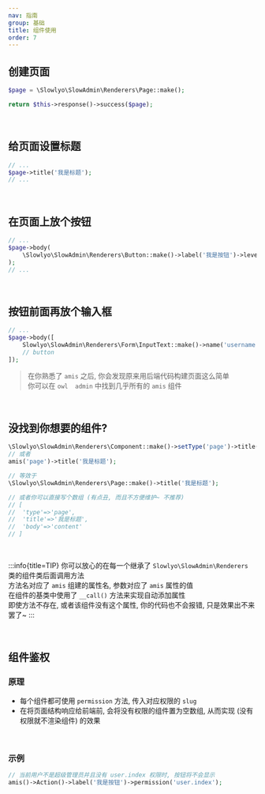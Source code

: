 ```yaml
---
nav: 指南
group: 基础
title: 组件使用
order: 7
---
```


## 创建页面

```php
$page = \Slowlyo\SlowAdmin\Renderers\Page::make();

return $this->response()->success($page);
```
<br>

## 给页面设置标题

```php
// ...
$page->title('我是标题');
// ...
```
<br>

## 在页面上放个按钮

```php
// ...
$page->body(
    \Slowlyo\SlowAdmin\Renderers\Button::make()->label('我是按钮')->level('primary');
);
// ...
```
<br>

## 按钮前面再放个输入框

```php
// ...
$page->body([
	Slowlyo\SlowAdmin\Renderers\Form\InputText::make()->name('username')->label('姓名'),
	// button
]);
```

> 在你熟悉了 `amis` 之后, 你会发现原来用后端代码构建页面这么简单<br> 你可以在 `owl  admin` 中找到几乎所有的 `amis` 组件

<br>

## 没找到你想要的组件?

```php
\Slowlyo\SlowAdmin\Renderers\Component::make()->setType('page')->title('我是标题');
// 或者
amis('page')->title('我是标题');

// 等效于
\Slowlyo\SlowAdmin\Renderers\Page::make()->title('我是标题');

// 或者你可以直接写个数组 (有点丑, 而且不方便维护~ 不推荐)
// [
// 	'type'=>'page',
// 	'title'=>'我是标题',
// 	'body'=>'content'
// ]
```

<br>

:::info{title=TIP}
你可以放心的在每一个继承了 `Slowlyo\SlowAdmin\Renderers` 类的组件类后面调用方法 <br>
方法名对应了 `amis` 组建的属性名, 参数对应了 `amis` 属性的值 <br>
在组件的基类中使用了 `__call()` 方法来实现自动添加属性 <br>
即使方法不存在, 或者该组件没有这个属性, 你的代码也不会报错, 只是效果出不来罢了~
:::


<br>

## 组件鉴权

### 原理

- 每个组件都可使用 `permission` 方法, 传入对应权限的 `slug` 
- 在将页面结构响应给前端前, 会将没有权限的组件置为空数组, 从而实现 (没有权限就不渲染组件) 的效果

<br>

### 示例

```php
// 当前用户不是超级管理员并且没有 user.index 权限时, 按钮将不会显示
amis()->Action()->label('我是按钮')->permission('user.index');
```

